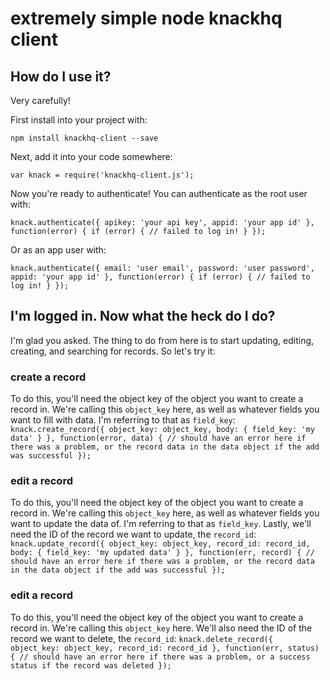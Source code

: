 # extremely simple node knackhq client

## How do I use it?

Very carefully!

First install into your project with:

``
npm install knackhq-client --save
``

Next, add it into your code somewhere:

``
var knack = require('knackhq-client.js');
``

Now you're ready to authenticate! You can authenticate as the root user with:

``
knack.authenticate({ apikey: 'your api key', appid: 'your app id' }, function(error) {
  if (error) {
    // failed to log in!
  }
});
``

Or as an app user with:

``
knack.authenticate({ email: 'user email', password: 'user password', appid: 'your app id' }, function(error) {
  if (error) {
    // failed to log in!
  }
});
``

## I'm logged in. Now what the heck do I do?

I'm glad you asked. The thing to do from here is to start updating, editing, creating, and searching for records. So let's try it:

### create a record

To do this, you'll need the object key of the object you want to create a record in. We're calling this ``object_key`` here, as well as whatever fields you want to fill with data. I'm referring to that as ``field_key``:
``
knack.create_record({ object_key: object_key, body: {
  field_key: 'my data'
} }, function(error, data) {
  // should have an error here if there was a problem, or the record data in the data object if the add was successful
});
``

### edit a record

To do this, you'll need the object key of the object you want to create a record in. We're calling this ``object_key`` here, as well as whatever fields you want to update the data of. I'm referring to that as ``field_key``. Lastly, we'll need the ID of the record we want to update, the ``record_id``:
``
knack.update_record({ object_key: object_key, record_id: record_id, body: { field_key: 'my updated data' } }, function(err, record) {
  // should have an error here if there was a problem, or the record data in the data object if the add was successful
});
``

### edit a record

To do this, you'll need the object key of the object you want to create a record in. We're calling this ``object_key`` here. We'll also need the ID of the record we want to delete, the ``record_id``:
``
knack.delete_record({ object_key: object_key, record_id: record_id }, function(err, status) {
  // should have an error here if there was a problem, or a success status if the record was deleted
});
``